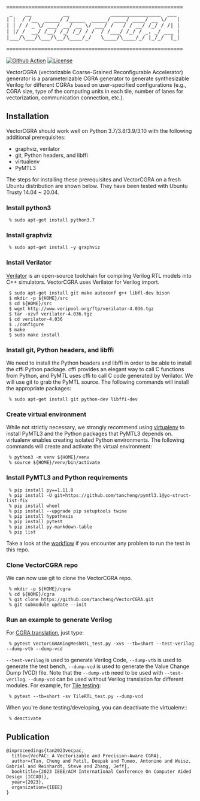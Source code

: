 <pre>
========================================================
 _    __          __             ________________  ___ 
| |  / /__  _____/ /_____  _____/ ____/ ____/ __ \/   |
| | / / _ \/ ___/ __/ __ \/ ___/ /   / / __/ /_/ / /| |
| |/ /  __/ /__/ /_/ /_/ / /  / /___/ /_/ / _, _/ ___ |
|___/\___/\___/\__/\____/_/   \____/\____/_/ |_/_/  |_|
                                                                          
========================================================
</pre>
[![Github Action](https://github.com/tancheng/VectorCGRA/actions/workflows/python-package.yml/badge.svg)](https://github.com/tancheng/VectorCGRA/actions/workflows/python-package.yml)
[![License](https://img.shields.io/badge/License-BSD_3--Clause-blue.svg)](https://opensource.org/licenses/BSD-3-Clause)

VectorCGRA (vectorizable Coarse-Grained Reconfigurable Accelerator) generator is a parameterizable CGRA generator to generate synthesizable Verilog for different CGRAs based on user-specified configurations (e.g., CGRA size, type of the computing units in each tile, number of lanes for vectorization, communication connection, etc.).

Installation
--------------------------------------------------------

VectorCGRA should work well on Python 3.7/3.8/3.9/3.10 with the following additional prerequisites:

 - graphviz, verilator
 - git, Python headers, and libffi
 - virtualenv
 - PyMTL3

The steps for installing these prerequisites and VectorCGRA on a fresh Ubuntu
distribution are shown below. They have been tested with Ubuntu Trusty
14.04 ~ 20.04.

### Install python3

```
 % sudo apt-get install python3.7
```

### Install graphviz

```
 % sudo apt-get install -y graphviz
```

### Install Verilator

[Verilator][4] is an open-source toolchain for compiling Verilog RTL
models into C++ simulators. VectorCGRA uses Verilator for Verilog import.

```
 $ sudo apt-get install git make autoconf g++ libfl-dev bison
 $ mkdir -p ${HOME}/src
 $ cd ${HOME}/src
 $ wget http://www.veripool.org/ftp/verilator-4.036.tgz
 $ tar -xzvf verilator-4.036.tgz
 $ cd verilator-4.036
 $ ./configure
 $ make
 $ sudo make install
```

 [4]: http://www.veripool.org/wiki/verilator

### Install git, Python headers, and libffi

We need to install the Python headers and libffi in order to be able to
install the cffi Python package. cffi provides an elegant way to call C
functions from Python, and PyMTL uses cffi to call C code generated by
Verilator. We will use git to grab the PyMTL source. The following
commands will install the appropriate packages:

```
 % sudo apt-get install git python-dev libffi-dev
```

### Create virtual environment

While not strictly necessary, we strongly recommend using [virtualenv][5]
to install PyMTL3 and the Python packages that PyMTL3 depends on.
virtualenv enables creating isolated Python environments. The following
commands will create and activate the virtual environment:

```
 % python3 -m venv ${HOME}/venv
 % source ${HOME}/venv/bin/activate
```

 [5]: https://virtualenv.pypa.io/en/latest/

### Install PyMTL3 and Python requirements

```
 % pip install py==1.11.0
 % pip install -U git+https://github.com/tancheng/pymtl3.1@yo-struct-list-fix
 % pip install wheel
 % pip install --upgrade pip setuptools twine
 % pip install hypothesis
 % pip install pytest
 % pip install py-markdown-table
 % pip list
```
Take a look at the [workflow](https://github.com/tancheng/VectorCGRA/blob/master/.github/workflows/python-package.yml) if you encounter any problem to run the test in this repo.

### Clone VectorCGRA repo

We can now use git to clone the VectorCGRA repo.

```
 % mkdir -p ${HOME}/cgra
 % cd ${HOME}/cgra
 % git clone https://github.com/tancheng/VectorCGRA.git
 % git submodule update --init
```

### Run an example to generate Verilog

For [CGRA translation](https://github.com/tancheng/VectorCGRA/tree/master/cgra/translate), just type:

```
 % pytest VectorCGRAKingMeshRTL_test.py -xvs --tb=short --test-verilog --dump-vtb --dump-vcd
```
`--test-verilog` is used to generate Verilog Code, `--dump-vtb` is used to generate the test bench, `--dump-vcd` is used to generate the Value Change Dump (VCD) file.
Note that the `--dump-vtb` need to be used with `--test-verilog`. `--dump-vcd` can be used without Verilog translation for different modules. For example, for [Tile testing](https://github.com/tancheng/VectorCGRA/tree/master/tile/test):
```
 % pytest --tb=short -sv TileRTL_test.py --dump-vcd
```

When you're done testing/developing, you can deactivate the virtualenv::

```
 % deactivate
```

Publication
--------------------------------------------------------
```
@inproceedings{tan2023vecpac,
  title={VecPAC: A Vectorizable and Precision-Aware CGRA},
  author={Tan, Cheng and Patil, Deepak and Tumeo, Antonino and Weisz, Gabriel and Reinhardt, Steve and Zhang, Jeff},
  booktitle={2023 IEEE/ACM International Conference On Computer Aided Design (ICCAD)},
  year={2023},
  organization={IEEE}
}
```
